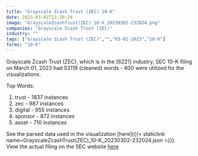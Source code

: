 ```yaml
---
title: "Grayscale Zcash Trust (ZEC) 10-K"
date: 2023-03-02T23:20:24
image: "GrayscaleZcashTrust(ZEC)_10-K_20230302-232024.png"
companies: "Grayscale Zcash Trust (ZEC)"
industry: ""
tags: ["Grayscale Zcash Trust (ZEC)","","03-01-2023","10-K"]
forms: "10-K"
---
```

Grayscale Zcash Trust (ZEC), which is in the  [6221] industry, SEC 10-K filing on March 01, 2023 had 53118 (cleaned) words - 600 were utilized for the visualizations.

Top Words:
1. trust - 1837 instances
2. zec - 987 instances
3. digital - 955 instances
4. sponsor - 872 instances
5. asset - 710 instances


See the parsed data used in the visualization [here]({{< staticlink name=GrayscaleZcashTrust(ZEC)_10-K_20230302-232024.json >}}).  
View the actual filing on the SEC website [here](https://www.sec.gov/Archives/edgar/data/1720265/0000950170-23-005240.txt)